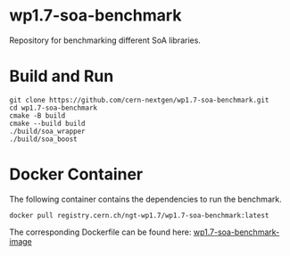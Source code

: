 # wp1.7-soa-benchmark
Repository for benchmarking different SoA libraries.

# Build and Run
```
git clone https://github.com/cern-nextgen/wp1.7-soa-benchmark.git
cd wp1.7-soa-benchmark
cmake -B build
cmake --build build
./build/soa_wrapper
./build/soa_boost
```

# Docker Container
The following container contains the dependencies to run the benchmark.
```
docker pull registry.cern.ch/ngt-wp1.7/wp1.7-soa-benchmark:latest
```
The corresponding Dockerfile can be found here: [wp1.7-soa-benchmark-image](https://github.com/cern-nextgen/wp1.7-soa-benchmark-image)
